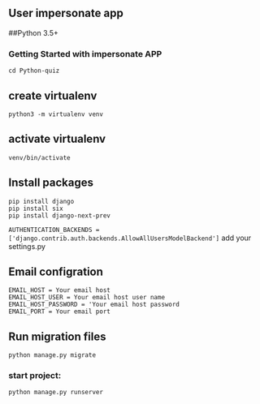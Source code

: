 ## User impersonate app

##Python 3.5+

### Getting Started with impersonate APP
`cd Python-quiz`

## create virtualenv
`python3 -m virtualenv venv`

## activate virtualenv
`venv/bin/activate`

## Install packages 
`pip install django`<br />
`pip install six`<br />
`pip install django-next-prev`<br />

`AUTHENTICATION_BACKENDS = ['django.contrib.auth.backends.AllowAllUsersModelBackend']` add your settings.py
 
## Email configration
`EMAIL_HOST = Your email host`<br />
`EMAIL_HOST_USER = Your email host user name`<br />
`EMAIL_HOST_PASSWORD = 'Your email host password`<br />
`EMAIL_PORT = Your email port`<br />

## Run migration files
 `python manage.py migrate`

### start project: 
`python manage.py runserver`



